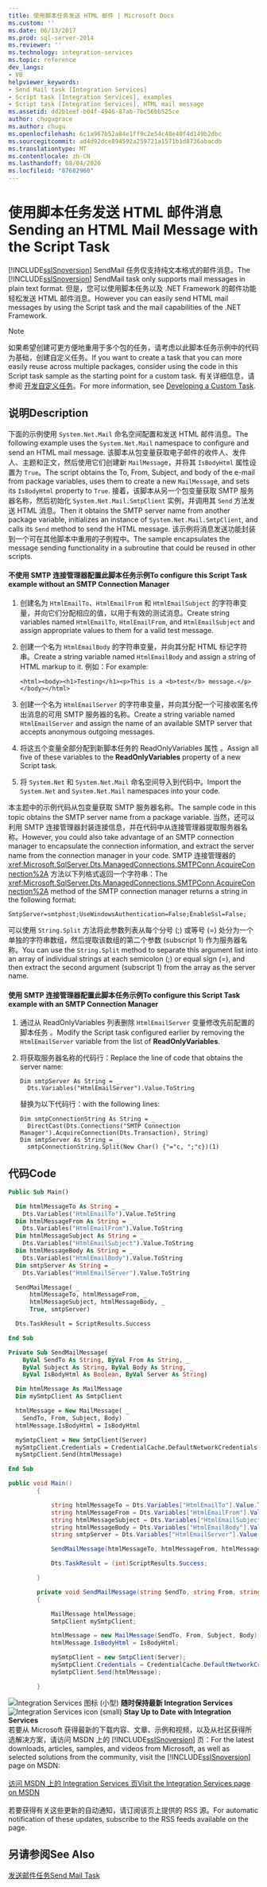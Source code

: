 ```yaml
---
title: 使用脚本任务发送 HTML 邮件 | Microsoft Docs
ms.custom: ''
ms.date: 06/13/2017
ms.prod: sql-server-2014
ms.reviewer: ''
ms.technology: integration-services
ms.topic: reference
dev_langs:
- VB
helpviewer_keywords:
- Send Mail task [Integration Services]
- Script task [Integration Services], examples
- Script task [Integration Services], HTML mail message
ms.assetid: dd2b1eef-b04f-4946-87ab-7bc56bb525ce
author: chugugrace
ms.author: chugu
ms.openlocfilehash: 6c1a967b52a84e1ff9c2e54c48e40f4d149b2dbc
ms.sourcegitcommit: ad4d92dce894592a259721a1571b1d8736abacdb
ms.translationtype: MT
ms.contentlocale: zh-CN
ms.lasthandoff: 08/04/2020
ms.locfileid: "87682960"
---
```

# <a name="sending-an-html-mail-message-with-the-script-task"></a><span data-ttu-id="6cd80-102">使用脚本任务发送 HTML 邮件消息</span><span class="sxs-lookup"><span data-stu-id="6cd80-102">Sending an HTML Mail Message with the Script Task</span></span>
  <span data-ttu-id="6cd80-103">[!INCLUDE[ssISnoversion](../../includes/ssisnoversion-md.md)] SendMail 任务仅支持纯文本格式的邮件消息。</span><span class="sxs-lookup"><span data-stu-id="6cd80-103">The [!INCLUDE[ssISnoversion](../../includes/ssisnoversion-md.md)] SendMail task only supports mail messages in plain text format.</span></span> <span data-ttu-id="6cd80-104">但是，您可以使用脚本任务以及 .NET Framework 的邮件功能轻松发送 HTML 邮件消息。</span><span class="sxs-lookup"><span data-stu-id="6cd80-104">However you can easily send HTML mail messages by using the Script task and the mail capabilities of the .NET Framework.</span></span>

> [!NOTE]
>  <span data-ttu-id="6cd80-105">如果希望创建可更方便地重用于多个包的任务，请考虑以此脚本任务示例中的代码为基础，创建自定义任务。</span><span class="sxs-lookup"><span data-stu-id="6cd80-105">If you want to create a task that you can more easily reuse across multiple packages, consider using the code in this Script task sample as the starting point for a custom task.</span></span> <span data-ttu-id="6cd80-106">有关详细信息，请参阅 [开发自定义任务](../extending-packages-custom-objects/task/developing-a-custom-task.md)。</span><span class="sxs-lookup"><span data-stu-id="6cd80-106">For more information, see [Developing a Custom Task](../extending-packages-custom-objects/task/developing-a-custom-task.md).</span></span>

## <a name="description"></a><span data-ttu-id="6cd80-107">说明</span><span class="sxs-lookup"><span data-stu-id="6cd80-107">Description</span></span>
 <span data-ttu-id="6cd80-108">下面的示例使用 `System.Net.Mail` 命名空间配置和发送 HTML 邮件消息。</span><span class="sxs-lookup"><span data-stu-id="6cd80-108">The following example uses the `System.Net.Mail` namespace to configure and send an HTML mail message.</span></span> <span data-ttu-id="6cd80-109">该脚本从包变量获取电子邮件的收件人、发件人、主题和正文，然后使用它们创建新 `MailMessag`e，并将其 `IsBodyHtml` 属性设置为 `True`。</span><span class="sxs-lookup"><span data-stu-id="6cd80-109">The script obtains the To, From, Subject, and body of the e-mail from package variables, uses them to create a new `MailMessag`e, and sets its `IsBodyHtml` property to `True`.</span></span> <span data-ttu-id="6cd80-110">接着，该脚本从另一个包变量获取 SMTP 服务器名称，然后初始化 `System.Net.Mail.SmtpClient` 实例，并调用其 `Send` 方法发送 HTML 消息。</span><span class="sxs-lookup"><span data-stu-id="6cd80-110">Then it obtains the SMTP server name from another package variable, initializes an instance of `System.Net.Mail.SmtpClient`, and calls its `Send` method to send the HTML message.</span></span> <span data-ttu-id="6cd80-111">该示例将消息发送功能封装到一个可在其他脚本中重用的子例程中。</span><span class="sxs-lookup"><span data-stu-id="6cd80-111">The sample encapsulates the message sending functionality in a subroutine that could be reused in other scripts.</span></span>

#### <a name="to-configure-this-script-task-example-without-an-smtp-connection-manager"></a><span data-ttu-id="6cd80-112">不使用 SMTP 连接管理器配置此脚本任务示例</span><span class="sxs-lookup"><span data-stu-id="6cd80-112">To configure this Script Task example without an SMTP Connection Manager</span></span>

1.  <span data-ttu-id="6cd80-113">创建名为 `HtmlEmailTo`、`HtmlEmailFrom` 和 `HtmlEmailSubject` 的字符串变量，并向它们分配相应的值，以用于有效的测试消息。</span><span class="sxs-lookup"><span data-stu-id="6cd80-113">Create string variables named `HtmlEmailTo`, `HtmlEmailFrom`, and `HtmlEmailSubject` and assign appropriate values to them for a valid test message.</span></span>

2.  <span data-ttu-id="6cd80-114">创建一个名为 `HtmlEmailBody` 的字符串变量，并向其分配 HTML 标记字符串。</span><span class="sxs-lookup"><span data-stu-id="6cd80-114">Create a string variable named `HtmlEmailBody` and assign a string of HTML markup to it.</span></span> <span data-ttu-id="6cd80-115">例如：</span><span class="sxs-lookup"><span data-stu-id="6cd80-115">For example:</span></span>

    ```
    <html><body><h1>Testing</h1><p>This is a <b>test</b> message.</p></body></html>
    ```

3.  <span data-ttu-id="6cd80-116">创建一个名为 `HtmlEmailServer` 的字符串变量，并向其分配一个可接收匿名传出消息的可用 SMTP 服务器的名称。</span><span class="sxs-lookup"><span data-stu-id="6cd80-116">Create a string variable named `HtmlEmailServer` and assign the name of an available SMTP server that accepts anonymous outgoing messages.</span></span>

4.  <span data-ttu-id="6cd80-117">将这五个变量全部分配到新脚本任务的 ReadOnlyVariables 属性  。</span><span class="sxs-lookup"><span data-stu-id="6cd80-117">Assign all five of these variables to the **ReadOnlyVariables** property of a new Script task.</span></span>

5.  <span data-ttu-id="6cd80-118">将 `System.Net` 和 `System.Net.Mail` 命名空间导入到代码中。</span><span class="sxs-lookup"><span data-stu-id="6cd80-118">Import the `System.Net` and `System.Net.Mail` namespaces into your code.</span></span>

 <span data-ttu-id="6cd80-119">本主题中的示例代码从包变量获取 SMTP 服务器名称。</span><span class="sxs-lookup"><span data-stu-id="6cd80-119">The sample code in this topic obtains the SMTP server name from a package variable.</span></span> <span data-ttu-id="6cd80-120">当然，还可以利用 SMTP 连接管理器封装连接信息，并在代码中从连接管理器提取服务器名称。</span><span class="sxs-lookup"><span data-stu-id="6cd80-120">However, you could also take advantage of an SMTP connection manager to encapsulate the connection information, and extract the server name from the connection manager in your code.</span></span> <span data-ttu-id="6cd80-121">SMTP 连接管理器的 <xref:Microsoft.SqlServer.Dts.ManagedConnections.SMTPConn.AcquireConnection%2A> 方法以下列格式返回一个字符串：</span><span class="sxs-lookup"><span data-stu-id="6cd80-121">The <xref:Microsoft.SqlServer.Dts.ManagedConnections.SMTPConn.AcquireConnection%2A> method of the SMTP connection manager returns a string in the following format:</span></span>

 `SmtpServer=smtphost;UseWindowsAuthentication=False;EnableSsl=False;`

 <span data-ttu-id="6cd80-122">可以使用 `String.Split` 方法将此参数列表从每个分号 (;) 或等号 (=) 处分为一个单独的字符串数组，然后提取该数组的第二个参数 (subscript 1) 作为服务器名称。</span><span class="sxs-lookup"><span data-stu-id="6cd80-122">You can use the `String.Split` method to separate this argument list into an array of individual strings at each semicolon (;) or equal sign (=), and then extract the second argument (subscript 1) from the array as the server name.</span></span>

#### <a name="to-configure-this-script-task-example-with-an-smtp-connection-manager"></a><span data-ttu-id="6cd80-123">使用 SMTP 连接管理器配置此脚本任务示例</span><span class="sxs-lookup"><span data-stu-id="6cd80-123">To configure this Script Task example with an SMTP Connection Manager</span></span>

1.  <span data-ttu-id="6cd80-124">通过从 ReadOnlyVariables 列表删除 `HtmlEmailServer` 变量修改先前配置的脚本任务  。</span><span class="sxs-lookup"><span data-stu-id="6cd80-124">Modify the Script task configured earlier by removing the `HtmlEmailServer` variable from the list of **ReadOnlyVariables**.</span></span>

2.  <span data-ttu-id="6cd80-125">将获取服务器名称的代码行：</span><span class="sxs-lookup"><span data-stu-id="6cd80-125">Replace the line of code that obtains the server name:</span></span>

    ```
    Dim smtpServer As String = _
      Dts.Variables("HtmlEmailServer").Value.ToString
    ```

     <span data-ttu-id="6cd80-126">替换为以下代码行：</span><span class="sxs-lookup"><span data-stu-id="6cd80-126">with the following lines:</span></span>

    ```
    Dim smtpConnectionString As String = _
      DirectCast(Dts.Connections("SMTP Connection Manager").AcquireConnection(Dts.Transaction), String)
    Dim smtpServer As String = _
      smtpConnectionString.Split(New Char() {"="c, ";"c})(1)
    ```

## <a name="code"></a><span data-ttu-id="6cd80-127">代码</span><span class="sxs-lookup"><span data-stu-id="6cd80-127">Code</span></span>

```vb
Public Sub Main()

  Dim htmlMessageTo As String = _
    Dts.Variables("HtmlEmailTo").Value.ToString
  Dim htmlMessageFrom As String = _
    Dts.Variables("HtmlEmailFrom").Value.ToString
  Dim htmlMessageSubject As String = _
    Dts.Variables("HtmlEmailSubject").Value.ToString
  Dim htmlMessageBody As String = _
    Dts.Variables("HtmlEmailBody").Value.ToString
  Dim smtpServer As String = _
    Dts.Variables("HtmlEmailServer").Value.ToString

  SendMailMessage( _
      htmlMessageTo, htmlMessageFrom, _
      htmlMessageSubject, htmlMessageBody, _
      True, smtpServer)

  Dts.TaskResult = ScriptResults.Success

End Sub

Private Sub SendMailMessage( _
    ByVal SendTo As String, ByVal From As String, _
    ByVal Subject As String, ByVal Body As String, _
    ByVal IsBodyHtml As Boolean, ByVal Server As String)

  Dim htmlMessage As MailMessage
  Dim mySmtpClient As SmtpClient

  htmlMessage = New MailMessage( _
    SendTo, From, Subject, Body)
  htmlMessage.IsBodyHtml = IsBodyHtml

  mySmtpClient = New SmtpClient(Server)
  mySmtpClient.Credentials = CredentialCache.DefaultNetworkCredentials
  mySmtpClient.Send(htmlMessage)

End Sub
```

```csharp
public void Main()
        {

            string htmlMessageTo = Dts.Variables["HtmlEmailTo"].Value.ToString();
            string htmlMessageFrom = Dts.Variables["HtmlEmailFrom"].Value.ToString();
            string htmlMessageSubject = Dts.Variables["HtmlEmailSubject"].Value.ToString();
            string htmlMessageBody = Dts.Variables["HtmlEmailBody"].Value.ToString();
            string smtpServer = Dts.Variables["HtmlEmailServer"].Value.ToString();

            SendMailMessage(htmlMessageTo, htmlMessageFrom, htmlMessageSubject, htmlMessageBody, true, smtpServer);

            Dts.TaskResult = (int)ScriptResults.Success;

        }

        private void SendMailMessage(string SendTo, string From, string Subject, string Body, bool IsBodyHtml, string Server)
        {

            MailMessage htmlMessage;
            SmtpClient mySmtpClient;

            htmlMessage = new MailMessage(SendTo, From, Subject, Body);
            htmlMessage.IsBodyHtml = IsBodyHtml;

            mySmtpClient = new SmtpClient(Server);
            mySmtpClient.Credentials = CredentialCache.DefaultNetworkCredentials;
            mySmtpClient.Send(htmlMessage);

        }
```

<span data-ttu-id="6cd80-128">![Integration Services 图标 (小型) ](../media/dts-16.gif "集成服务图标（小）")  **随时保持最新 Integration Services**</span><span class="sxs-lookup"><span data-stu-id="6cd80-128">![Integration Services icon (small)](../media/dts-16.gif "Integration Services icon (small)")  **Stay Up to Date with Integration Services**</span></span><br /> <span data-ttu-id="6cd80-129">若要从 Microsoft 获得最新的下载内容、文章、示例和视频，以及从社区获得所选解决方案，请访问 MSDN 上的 [!INCLUDE[ssISnoversion](../../includes/ssisnoversion-md.md)] 页：</span><span class="sxs-lookup"><span data-stu-id="6cd80-129">For the latest downloads, articles, samples, and videos from Microsoft, as well as selected solutions from the community, visit the [!INCLUDE[ssISnoversion](../../includes/ssisnoversion-md.md)] page on MSDN:</span></span><br /><br /> [<span data-ttu-id="6cd80-130">访问 MSDN 上的 Integration Services 页</span><span class="sxs-lookup"><span data-stu-id="6cd80-130">Visit the Integration Services page on MSDN</span></span>](https://go.microsoft.com/fwlink/?LinkId=136655)<br /><br /> <span data-ttu-id="6cd80-131">若要获得有关这些更新的自动通知，请订阅该页上提供的 RSS 源。</span><span class="sxs-lookup"><span data-stu-id="6cd80-131">For automatic notification of these updates, subscribe to the RSS feeds available on the page.</span></span>

## <a name="see-also"></a><span data-ttu-id="6cd80-132">另请参阅</span><span class="sxs-lookup"><span data-stu-id="6cd80-132">See Also</span></span>
 [<span data-ttu-id="6cd80-133">发送邮件任务</span><span class="sxs-lookup"><span data-stu-id="6cd80-133">Send Mail Task</span></span>](../control-flow/send-mail-task.md)


